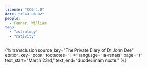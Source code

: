 ```yaml
---
license: "CC0 1.0"
date: "1563-04-02"
people:
  - Fennar, William
tags:
  - "astrology"
  - "nativity"
---
```

{% transclusion
  source_key="The Private Diary of Dr John Dee"
  edition_key="book"
  footnotes="1-*"
  language="la-renais"
  page="1"
  text_start="March 23rd,"
  text_end="duodecimam nocte."
%}
